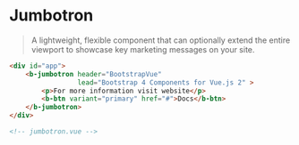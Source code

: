 # Jumbotron

>  A lightweight, flexible component that can optionally extend the entire viewport to
   showcase key marketing messages on your site.

```html
<div id="app">
    <b-jumbotron header="BootstrapVue"
                 lead="Bootstrap 4 Components for Vue.js 2" >
        <p>For more information visit website</p>
        <b-btn variant="primary" href="#">Docs</b-btn>
    </b-jumbotron>
</div>

<!-- jumbotron.vue -->
```